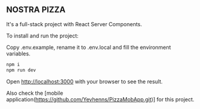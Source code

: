 ## NOSTRA PIZZA

It's a full-stack project with React Server Components.

To install and run the project:

Copy .env.example, rename it to .env.local and fill the environment variables.

```bash
npm i
npm run dev
```

Open [http://localhost:3000](http://localhost:3000) with your browser to see the
result.

Also check the [mobile application(https://github.com/Yevhenns/PizzaMobApp.git)] for this project.
